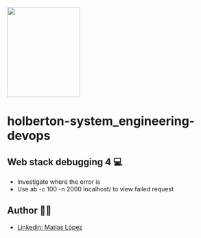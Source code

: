<img src="https://blog.holbertonschool.com/wp-content/uploads/2020/04/unnamed-2.png" width="170" height="210">

# holberton-system_engineering-devops

## Web stack debugging 4 💻

- Investigate where the error is
- Use ab -c 100 -n 2000 localhost/ to view failed request

## Author 👨‍💻
- [Linkedin: Matias López](https://uy.linkedin.com/in/matias-l%C3%B3pez-777796194?trk=people-guest_people_search-card)

